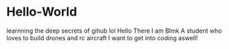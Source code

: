 # Hello-World
learnning the deep secrets of gihub lol
Hello There I am Blmk A student who loves to build drones and rc aircraft I want to get into coding aswell!
